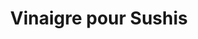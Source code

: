 ---
layout: recette
categories: [recettes]
hidden: true
lang: fr
sitemap: false
title: Vinaigre pour Sushis
type: epice
recettes:
  Classique:
    ingredients: 
      - nom: vinaigre de riz
        qte: 200
        unite: gr
      - nom: sucre brun
        qte: 75
        unite: gr
      - nom: sel
        qte: 20
        unite: gr
    etapes:
      - label: Préparation
        details: 
          - Tout mettre dans une casserole
          - Cuire à feu doux juste le temps de dissoudre tout le sucre
          - Embouteiller
---